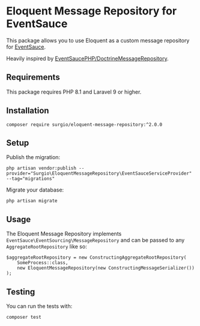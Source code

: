 # Eloquent Message Repository for EventSauce

This package allows you to use Eloquent as a custom message repository for [EventSauce](https://eventsauce.io/docs/advanced/custom-repository/).

Heavily inspired by [EventSaucePHP/DoctrineMessageRepository](https://github.com/EventSaucePHP/DoctrineMessageRepository).

## Requirements
This package requires PHP 8.1 and Laravel 9 or higher.

## Installation

```
composer require surgio/eloquent-message-repository:^2.0.0
```

## Setup
Publish the migration:
```
php artisan vendor:publish --provider="Surgio\EloquentMessageRepository\EventSauceServiceProvider" --tag="migrations"
```
Migrate your database:
```
php artisan migrate
```

## Usage
The Eloquent Message Repository implements `EventSauce\EventSourcing\MessageRepository` and can be passed to any `AggregateRootRepository` like so:
```
$aggregateRootRepository = new ConstructingAggregateRootRepository(
    SomeProcess::class,
    new EloquentMessageRepository(new ConstructingMessageSerializer())
);
```

## Testing
You can run the tests with:
```
composer test
```
